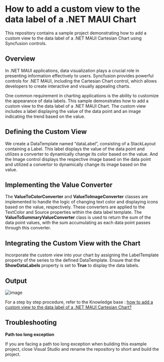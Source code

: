 # How to add a custom view to the data label of a .NET MAUI Chart
This repository contains a sample project demonstrating how to add a custom view to the data label of a .NET MAUI Cartesian Chart using Syncfusion controls.

## Overview

In .NET MAUI applications, data visualization plays a crucial role in presenting information effectively to users. Syncfusion provides powerful controls for .NET MAUI, including the Cartesian Chart control, which allows developers to create interactive and visually appealing charts.

One common requirement in charting applications is the ability to customize the appearance of data labels. This sample demonstrates how to add a custom view to the data label of a .NET MAUI Chart. The custom view includes a label displaying the value of the data point and an image indicating the trend based on the value.

## Defining the Custom View

We create a DataTemplate named “dataLabel”, consisting of a StackLayout containing a Label. This label displays the value of the data point and utilizes a converter to dynamically change its color based on the value. And the Image control displays the respective image based on the data point and utilized a convertor to dynamically change its image based on the value.

## Implementing the Value Converter

The **ValueToColorConverter** and **ValueToImageConverter** classes are implemented to handle the logic of changing text color and displaying icons based on the value, respectively. These converters are applied to the TextColor and Source properties within the data label template. The **ValueToSummaryValueConverter** class is used to return the sum of the data point values, with the sum accumulating as each data point passes through this converter.

## Integrating the Custom View with the Chart

Incorporate the custom view into your chart by assigning the LabelTemplate property of the series to the defined DataTemplate. Ensure that the **ShowDataLabels** property is set to **True** to display the data labels.

## Output

![image](https://github.com/SyncfusionExamples/How-to-add-a-custom-view-to-the-data-label-of-a-.NET-MAUI-Chart/assets/113962276/d4f7b597-bc73-4e93-8dc3-9e34d724ff10)

For a step by step procedure, refer to the Knowledge base : [how to add a custom view to the data label of a .NET MAUI Cartesian Chart?]()

## Troubleshooting
**Path too long exception**

If you are facing a path too long exception when building this example project, close Visual Studio and rename the repository to short and build the project.

